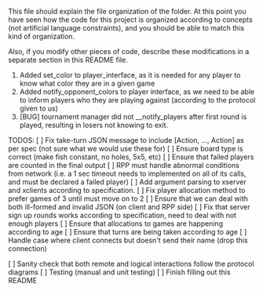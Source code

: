This file should explain the file organization of the folder. At this point you have seen how the code for this project is organized according to concepts (not artificial language constraints), and you should be able to match this kind of organization.

Also, if you modify other pieces of code, describe these modifications in a separate section in this README file.

1. Added set_color to player_interface, as it is needed for any player to know what color they are in a given game
2. Added notify_opponent_colors to player interface, as we need to be able to inform players who they are playing against
(according to the protocol given to us)
3. [BUG] tournament manager did not __notify_players after first round is played, resulting in losers not knowing to exit.

TODOS:
[ ] Fix take-turn JSON message to include [Action, ..., Action] as per spec (not sure what we would use these for)
[ ] Ensure board type is correct (make fish constant, no holes, 5x5, etc)
[ ] Ensure that failed players are counted in the final output
[ ] RPP must handle abnormal conditions from network (i.e. a 1 sec timeout needs to implemented on all of its calls, and
    must be declared a failed player)
[ ] Add argument parsing to xserver and xclients according to specification.
[ ] Fix player allocation method to prefer games of 3 until must move on to 2
[ ] Ensure that we can deal with both ill-formed and invalid JSON (on client and RPP side)
[ ] Fix that server sign up rounds works according to specification, need to deal with not enough players
[ ] Ensure that allocations to games are happening according to age
[ ] Ensure that turns are being taken according to age
[ ] Handle case where client connects but doesn't send their name (drop this connection)

[ ] Sanity check that both remote and logical interactions follow the protocol diagrams
[ ] Testing (manual and unit testing)
[ ] Finish filling out this README